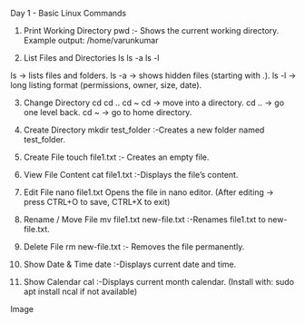 Day 1 - Basic Linux Commands

1. Print Working Directory
pwd
:- Shows the current working directory.
Example output: /home/varunkumar

2. List Files and Directories
ls
ls -a
ls -l

ls → lists files and folders.
ls -a → shows hidden files (starting with .).
ls -l → long listing format (permissions, owner, size, date).

3. Change Directory
cd <directory>
cd ..
cd ~
cd → move into a directory.
cd .. → go one level back.
cd ~ → go to home directory.

4. Create Directory
mkdir test_folder
:-Creates a new folder named test_folder.

5. Create File
touch file1.txt
:- Creates an empty file.

6. View File Content
cat file1.txt
:-Displays the file’s content.

7. Edit File
nano file1.txt
 Opens the file in nano editor.
(After editing → press CTRL+O to save, CTRL+X to exit)

8. Rename / Move File
mv file1.txt new-file.txt
:-Renames file1.txt to new-file.txt.

9. Delete File
rm new-file.txt
:- Removes the file permanently.

10. Show Date & Time
date
:-Displays current date and time.

11. Show Calendar
cal
:-Displays current month calendar.
(Install with: sudo apt install ncal if not available)

Image[](Day1-cmds.png)
